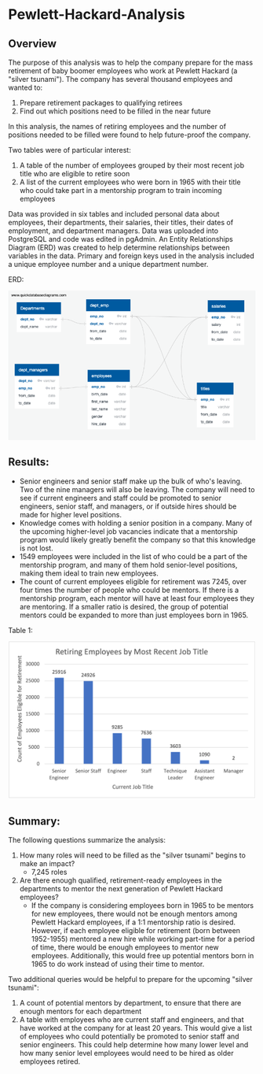 # Pewlett-Hackard-Analysis

## Overview

The purpose of this analysis was to help the company prepare for the mass retirement of baby boomer employees who work at Pewlett Hackard (a "silver tsunami"). The company has several thousand employees and wanted to:

1. Prepare retirement packages to qualifying retirees
2. Find out which positions need to be filled in the near future

In this analysis, the names of retiring employees and the number of positions needed to be filled were found to help future-proof the company. 

Two tables were of particular interest:

1. A table of the number of employees grouped by their most recent job title who are eligible to retire soon
2. A list of the current employees who were born in 1965 with their title who could take part in a mentorship program to train incoming employees

Data was provided in six tables and included personal data about employees, their departments, their salaries, their titles, their dates of employment, and department managers. Data was uploaded into PostgreSQL and code was edited in pgAdmin. An Entity Relationships Diagram (ERD) was created to help determine relationships between variables in the data. Primary and foreign keys used in the analysis included a unique employee number and a unique department number. 

ERD:

![ERD](https://github.com/emariecovey/Pewlett-Hackard-Analysis/blob/main/EmployeeDB.png)

## Results: 

- Senior engineers and senior staff make up the bulk of who's leaving. Two of the nine managers will also be leaving. The company will need to see if current engineers and staff could be promoted to senior engineers, senior staff, and managers, or if outside hires should be made for higher level positions. 
- Knowledge comes with holding a senior position in a company. Many of the upcoming higher-level job vacancies indicate that a mentorship program would likely greatly benefit the company so that this knowledge is not lost. 
- 1549 employees were included in the list of who could be a part of the mentorship program, and many of them hold senior-level positions, making them ideal to train new employees. 
- The count of current employees eligible for retirement was 7245, over four times the number of people who could be mentors. If there is a mentorship program, each mentor will have at least four employees they are mentoring. If a smaller ratio is desired, the group of potential mentors could be expanded to more than just employees born in 1965. 

Table 1:

![retire_emp_by_job_title.png](https://github.com/emariecovey/Pewlett-Hackard-Analysis/blob/main/retire_emp_by_job_title.png)


## Summary: 

The following questions summarize the analysis: 
1. How many roles will need to be filled as the "silver tsunami" begins to make an impact?
    - 7,245 roles
2. Are there enough qualified, retirement-ready employees in the departments to mentor the next generation of Pewlett Hackard employees?
    - If the company is considering employees born in 1965 to be mentors for new employees, there would not be enough mentors among Pewlett Hackard employees, if a 1:1 mentorship ratio is desired. However, if each employee eligible for retirement (born between 1952-1955) mentored a new hire while working part-time for a period of time, there would be enough employees to mentor new employees. Additionally, this would free up potential mentors born in 1965 to do work instead of using their time to mentor. 

Two additional queries would be helpful to prepare for the upcoming "silver tsunami":
1. A count of potential mentors by department, to ensure that there are enough mentors for each department 
2. A table with employees who are current staff and engineers, and that have worked at the company for at least 20 years. This would give a list of employees who could potentially be promoted to senior staff and senior engineers. This could help determine how many lower level and how many senior level employees would need to be hired as older employees retired. 